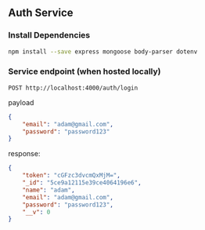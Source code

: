 ## Auth Service

### Install Dependencies
```bash
npm install --save express mongoose body-parser dotenv
```

### Service endpoint (when hosted locally)

```
POST http://localhost:4000/auth/login
```
payload
```json
{
	"email": "adam@gmail.com",
	"password": "password123"
}
```

response:
```json
{
    "token": "cGFzc3dvcmQxMjM=",
    "_id": "5ce9a12115e39ce4064196e6",
    "name": "adam",
    "email": "adam@gmail.com",
    "password": "password123",
    "__v": 0
}
```